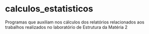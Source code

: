 # calculos_estatisticos
Programas que auxiliam nos cálculos dos relatórios relacionados aos trabalhos realizados no laboratório de Estrutura da Matéria 2
